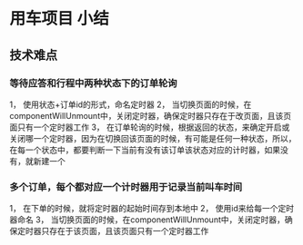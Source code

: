 # 用车项目 小结
## 技术难点
### 等待应答和行程中两种状态下的订单轮询
1， 使用状态+订单id的形式，命名定时器
2， 当切换页面的时候，在componentWillUnmount中，关闭定时器，确保定时器只存在于改页面，且该页面只有一个定时器工作
3， 在订单轮询的时候，根据返回的状态，来确定开启或关闭哪一个定时器，因为在切换回该页面的时候，有可能是任何一种状态，所以，在每一个状态中，都要判断一下当前有没有该订单该状态对应的计时器，如果没有，就新建一个

### 多个订单，每个都对应一个计时器用于记录当前叫车时间
1， 在下单的时候，就将定时器的起始时间存到本地中
2， 使用id来给每一个定时器命名
3， 当切换页面的时候，在componentWillUnmount中，关闭定时器，确保定时器只存在于该页面，且该页面只有一个定时器工作
